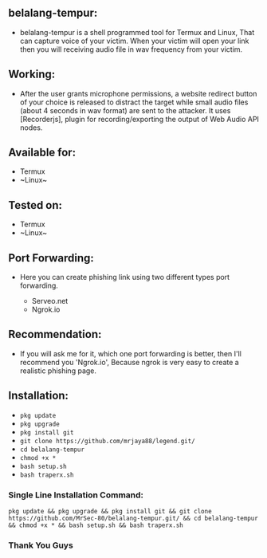## belalang-tempur:
+ belalang-tempur is a shell programmed tool for Termux and Linux, That can capture voice of your victim. When your victim will open your link then you will receiving audio file in wav frequency from your victim.

## Working:
+ After the user grants microphone permissions, a website redirect button of your choice is released to distract the target while small audio files (about 4 seconds in wav format) are sent to the attacker. It uses [Recorderjs], plugin for recording/exporting the output of Web Audio API nodes.

## Available for:
+ Termux
+ ~Linux~

## Tested on:
+ Termux
+ ~Linux~

## Port Forwarding:
+ Here you can create phishing link using two different types port forwarding.

    + Serveo.net
    + Ngrok.io


## Recommendation:
+ If you will ask me for it, which one port forwarding is better, then I'll recommend you 'Ngrok.io', Because ngrok is very easy to create a realistic phishing page.

## Installation:
+ ``` pkg update ```
+ ``` pkg upgrade ```
+ ``` pkg install git ```
+ ``` git clone https://github.com/mrjaya88/legend.git/ ```
+ ``` cd belalang-tempur ```
+ ``` chmod +x * ```
+ ``` bash setup.sh ```
+ ``` bash traperx.sh ```

### Single Line Installation Command:

``` 
pkg update && pkg upgrade && pkg install git && git clone https://github.com/MrSec-80/belalang-tempur.git/ && cd belalang-tempur && chmod +x * && bash setup.sh && bash traperx.sh 
```


### Thank You Guys
